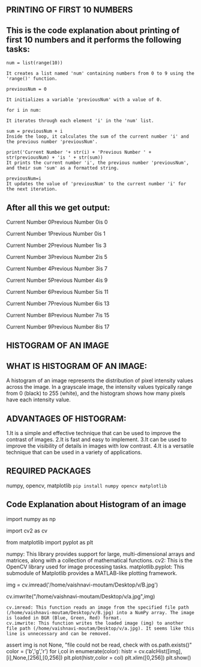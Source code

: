 ## PRINTING OF FIRST 10 NUMBERS

## This is the code explanation about printing of first 10 numbers and it performs the following tasks:

    num = list(range(10))

    It creates a list named 'num' containing numbers from 0 to 9 using the 'range()' function.

    previousNum = 0

    It initializes a variable 'previousNum' with a value of 0.

    for i in num:

    It iterates through each element 'i' in the 'num' list.

    sum = previousNum + i
    Inside the loop, it calculates the sum of the current number 'i' and the previous number 'previousNum'.
    
    print('Current Number '+ str(i) + 'Previous Number ' + str(previousNum) + 'is ' + str(sum))
    It prints the current number 'i', the previous number 'previousNum', and their sum 'sum' as a formatted string.
    
    previousNum=i   
    It updates the value of 'previousNum' to the current number 'i' for the next iteration.

## After all this we get output:

Current Number 0Previous Number 0is 0

Current Number 1Previous Number 0is 1

Current Number 2Previous Number 1is 3

Current Number 3Previous Number 2is 5

Current Number 4Previous Number 3is 7

Current Number 5Previous Number 4is 9

Current Number 6Previous Number 5is 11

Current Number 7Previous Number 6is 13

Current Number 8Previous Number 7is 15

Current Number 9Previous Number 8is 17

##  HISTOGRAM OF AN IMAGE

## WHAT IS HISTOGRAM OF AN IMAGE:

A histogram of an image represents the distribution of pixel intensity values across the image. In a grayscale image, the intensity values typically range from 0 (black) to 255 (white), and the histogram shows how many pixels have each intensity value.

## ADVANTAGES OF HISTOGRAM:

  1.It is a simple and effective technique that can be used to improve the contrast of images.
  2.It is fast and easy to implement.
  3.It can be used to improve the visibility of details in images with low contrast.
  4.It is a versatile technique that can be used in a variety of applications.

## REQUIRED PACKAGES
   numpy, opencv, matplotlib
```pip install numpy opencv matplotlib```
 
## Code Explanation about Histogram of an image

   import numpy as np

   import cv2 as cv

   from matplotlib import pyplot as plt

numpy: This library provides support for large, multi-dimensional arrays and matrices, along with a collection of mathematical functions.
cv2: This is the OpenCV library used for image processing tasks.
matplotlib.pyplot: This submodule of Matplotlib provides a MATLAB-like plotting framework.
 
   img = cv.imread('/home/vaishnavi-moutam/Desktop/v/B.jpg')
   
   cv.imwrite("/home/vaishnavi-moutam/Desktop/v/a.jpg",img)
   
    cv.imread: This function reads an image from the specified file path (/home/vaishnavi-moutam/Desktop/v/B.jpg) into a NumPy array. The image is loaded in BGR (Blue, Green, Red) format.
    cv.imwrite: This function writes the loaded image (img) to another file path (/home/vaishnavi-moutam/Desktop/v/a.jpg). It seems like this line is unnecessary and can be removed.
   assert img is not None, "file could not be read, check with os.path.exists()"
color = ('b','g','r')
for i,col in enumerate(color):
 histr = cv.calcHist([img],[i],None,[256],[0,256])
 plt.plot(histr,color = col)
 plt.xlim([0,256])
plt.show()





    
